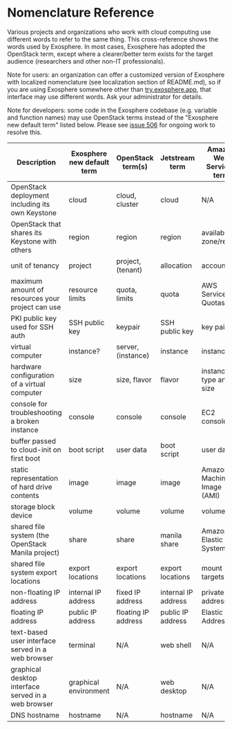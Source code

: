 # Nomenclature Reference

Various projects and organizations who work with cloud computing use different words to refer to the same thing. This cross-reference shows the words used by Exosphere. In most cases, Exosphere has adopted the OpenStack term, except where a clearer/better term exists for the target audience (researchers and other non-IT professionals).

Note for users: an organization can offer a customized version of Exosphere with localized nomenclature (see localization section of README.md), so if you are using Exosphere somewhere other than [try.exosphere.app](https://try.exosphere.app), that interface may use different words. Ask your administrator for details.

Note for developers: some code in the Exosphere codebase (e.g. variable and function names) may use OpenStack terms instead of the "Exosphere new default term" listed below. Please see [issue 506](https://gitlab.com/exosphere/exosphere/-/issues/506) for ongoing work to resolve this.


| Description                                         | Exosphere new default term | OpenStack term(s)   | Jetstream term         | Amazon Web Services term   |
|-----------------------------------------------------|----------------------------|---------------------|------------------------|----------------------------|
| OpenStack deployment including its own Keystone     | cloud                      | cloud, cluster      | cloud                  | N/A                        |
| OpenStack that shares its Keystone with others      | region                     | region              | region                 | availability zone/region   |
| unit of tenancy                                     | project                    | project, (tenant)   | allocation             | account                    |
| maximum amount of resources your project can use    | resource limits            | quota, limits       | quota                  | AWS Service Quotas         |
| PKI public key used for SSH auth                    | SSH public key             | keypair             | SSH public key         | key pair                   |
| virtual computer                                    | instance?                  | server, (instance)  | instance               | instance                   |
| hardware configuration of a virtual computer        | size                       | size, flavor        | flavor                 | instance type and size     |
| console for troubleshooting a broken instance       | console                    | console             | console                | EC2 console                |
| buffer passed to cloud-init on first boot           | boot script                | user data           | boot script            | user data                  |
| static representation of hard drive contents        | image                      | image               | image                  | Amazon Machine Image (AMI) |
| storage block device                                | volume                     | volume              | volume                 | volume                     |
| shared file system (the OpenStack Manila project)   | share                      | share               | manila share           | Amazon Elastic File System |
| shared file system export locations                 | export locations           | export locations    | export locations       | mount targets              |
| non-floating IP address                             | internal IP address        | fixed IP address    | internal IP address    | private IPv4 address       |
| floating IP address                                 | public IP address          | floating IP address | public IP address      | Elastic IP Address         |
| text-based user interface served in a web browser   | terminal                   | N/A                 | web shell              | N/A                        |
| graphical desktop interface served in a web browser | graphical environment      | N/A                 | web desktop            | N/A                        |
| DNS hostname                                        | hostname                   | N/A                 | hostname               | N/A                        |
